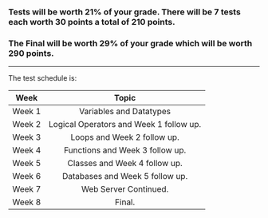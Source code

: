 ### Tests will be worth 21% of your grade.  There will be 7 tests each worth 30 points a total of 210 points.
### The Final will be worth 29% of your grade which will be worth 290 points.

___
 
 The test schedule is:
 
 
| Week          | Topic          
| ------------- |:-------------:|
| Week 1        | Variables and Datatypes|
| Week 2        | Logical Operators and Week 1 follow up.|
| Week 3        | Loops and Week 2 follow up.|
| Week 4        | Functions and Week 3 follow up.|
| Week 5        | Classes and Week 4 follow up.|
| Week 6        | Databases and Week 5 follow up.|
| Week 7        | Web Server Continued.|
| Week 8        | Final.|
